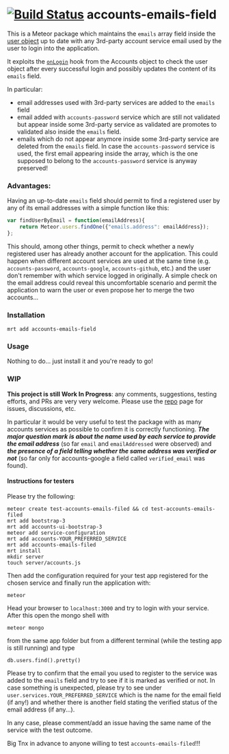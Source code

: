 [![Build Status](https://travis-ci.org/splendido/meteor-accounts-emails-field.svg?branch=master)](https://travis-ci.org/splendido/meteor-accounts-emails-field)
accounts-emails-field
=====================

This is a Meteor package which maintains the `emails` array field inside the [user object](http://docs.meteor.com/#meteor_users) up to date with any 3rd-party account service email used by the user to login into the application.

It exploits the [`onLogin`](https://github.com/meteor/meteor/blob/b37fd2af7e028a474ee5aad25b27994fb2814bf1/packages/accounts-base/accounts_server.js#L50) hook from the Accounts object to check the user object after every successful login and possibly updates the content of its `emails` field.

In particular:

* email addresses used with 3rd-party services are added to the `emails` field
* email added with `accounts-password` service which are still not validated but appear inside some 3rd-party service as validated are promotes to validated also inside the `emails` field.
* emails which do not appear anymore inside some 3rd-party service are deleted from the `emails` field. In case the `accounts-password` service is used, the first email appearing inside the array, which is the one supposed to belong to the `accounts-password` service is anyway preserved!

### Advantages:

Having an up-to-date `emails` field should permit to find a registered user by any of its email addresses with a simple function like this:

```Javascript
var findUserByEmail = function(emailAddress){
    return Meteor.users.findOne({"emails.address": emailAddress});
};
```

This should, among other things, permit to check whether a newly registered user has already another account for the application. This could happen when different account services are used at the same time (e.g. `accounts-password`, `accounts-google`, `accounts-github`, etc.) and the user don't remember with which service logged in originally. A simple check on the email address could reveal this uncomfortable scenario and permit the application to warn the user or even propose her to merge the two accounts...


### Installation

```Shell
mrt add accounts-emails-field
```

### Usage

Nothing to do... just install it and you're ready to go!

### WIP

**This project is still Work In Progress**: any comments, suggestions, testing efforts, and PRs are very very welcome. Please use the [repo](https://github.com/splendido/meteor-accounts-emails-field) page for issues, discussions, etc.

In particular it would be very useful to test the package with as many accounts services as possible to confirm it is correctly functioning.
_**The major question mark is about the name used by each service to provide the email address**_ (so far `email` and `emailAddressed` were observed) and _**the presence of a field telling whether the same address was verified or not**_ (so far only for accounts-google a field called `verified_email` was found).

#### Instructions for testers

Please try the following:

```Shell
meteor create test-accounts-emails-filed && cd test-accounts-emails-filed
mrt add bootstrap-3
mrt add accounts-ui-bootstrap-3
meteor add service-configuration
mrt add accounts-YOUR_PREFERRED_SERVICE
mrt add accounts-emails-filed
mrt install
mkdir server
touch server/accounts.js
```

Then add the configuration required for your test app registered for the chosen service and finally run the application with:

```Shell
meteor
```

Head your browser to `localhost:3000` and try to login with your service. After this open the mongo shell with

```Shell
meteor mongo
```

from the same app folder but from a different terminal (while the testing app is still running) and type

```Shell
db.users.find().pretty()
```

Please try to confirm that the email you used to register to the service was added to the `emails` field and try to see if it is marked as verified or not.
In case something is unexpected, please try to see under `user.services.YOUR_PREFERRED_SERVICE` which is the name for the email field (if any!) and whether there is another field stating the verified status of the email address (if any...).

In any case, please comment/add an issue having the same name of the service with the test outcome.

Big Tnx in advance to anyone willing to test `accounts-emails-filed`!!!
